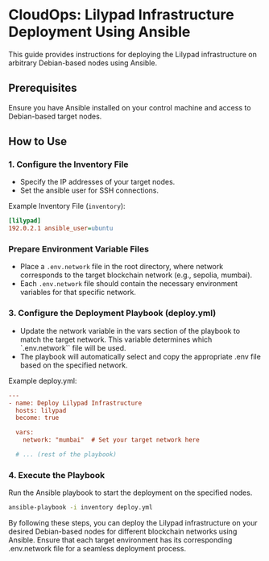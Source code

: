 # CloudOps: Lilypad Infrastructure Deployment Using Ansible

This guide provides instructions for deploying the Lilypad infrastructure on arbitrary Debian-based nodes using Ansible.

## Prerequisites

Ensure you have Ansible installed on your control machine and access to Debian-based target nodes.

## How to Use

### 1. Configure the Inventory File

- Specify the IP addresses of your target nodes.
- Set the ansible user for SSH connections.

Example Inventory File (`inventory`):

```ini
[lilypad]
192.0.2.1 ansible_user=ubuntu
```

### Prepare Environment Variable Files
- Place a `.env.network` file in the root directory, where network corresponds to the target blockchain network (e.g., sepolia, mumbai).
- Each `.env.network` file should contain the necessary environment variables for that specific network.

### 3. Configure the Deployment Playbook (deploy.yml)
- Update the network variable in the vars section of the playbook to match the target network. This variable determines which `.env.network`` file will be used.
- The playbook will automatically select and copy the appropriate .env file based on the specified network.

Example deploy.yml:

```ini
---
- name: Deploy Lilypad Infrastructure
  hosts: lilypad
  become: true

  vars:
    network: "mumbai"  # Set your target network here

  # ... (rest of the playbook)

```

### 4. Execute the Playbook
Run the Ansible playbook to start the deployment on the specified nodes.

```bash
ansible-playbook -i inventory deploy.yml
```

By following these steps, you can deploy the Lilypad infrastructure on your desired Debian-based nodes for different blockchain networks using Ansible. Ensure that each target environment has its corresponding .env.network file for a seamless deployment process.
